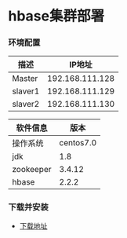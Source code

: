 # hbase集群部署

### 环境配置

| 描述    | IP地址          |
| ------- | --------------- |
| Master  | 192.168.111.128 |
| slaver1 | 192.168.111.129 |
| slaver2 | 192.168.111.130 |

| 软件信息  | 版本      |
| --------- | --------- |
| 操作系统  | centos7.0 |
| jdk       | 1.8       |
| zookeeper | 3.4.12    |
| hbase     | 2.2.2     |



### 下载并安装

- [下载地址](https://hbase.apache.org/downloads.html)

